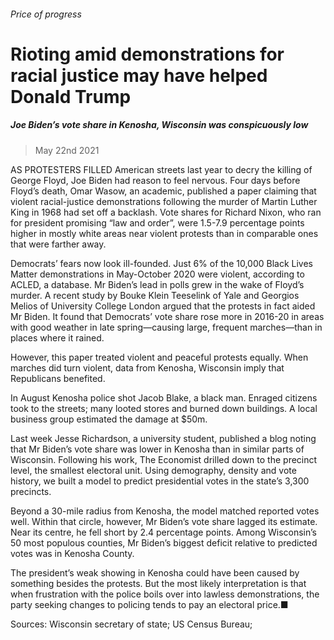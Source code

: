 ###### Price of progress
# Rioting amid demonstrations for racial justice may have helped Donald Trump 
##### Joe Biden’s vote share in Kenosha, Wisconsin was conspicuously low 
> May 22nd 2021 


AS PROTESTERS FILLED American streets last year to decry the killing of George Floyd, Joe Biden had reason to feel nervous. Four days before Floyd’s death, Omar Wasow, an academic, published a paper claiming that violent racial-justice demonstrations following the murder of Martin Luther King in 1968 had set off a backlash. Vote shares for Richard Nixon, who ran for president promising “law and order”, were 1.5-7.9 percentage points higher in mostly white areas near violent protests than in comparable ones that were farther away.
Democrats’ fears now look ill-founded. Just 6% of the 10,000 Black Lives Matter demonstrations in May-October 2020 were violent, according to ACLED, a database. Mr Biden’s lead in polls grew in the wake of Floyd’s murder. A recent study by Bouke Klein Teeselink of Yale and Georgios Melios of University College London argued that the protests in fact aided Mr Biden. It found that Democrats’ vote share rose more in 2016-20 in areas with good weather in late spring—causing large, frequent marches—than in places where it rained.

However, this paper treated violent and peaceful protests equally. When marches did turn violent, data from Kenosha, Wisconsin imply that Republicans benefited.
In August Kenosha police shot Jacob Blake, a black man. Enraged citizens took to the streets; many looted stores and burned down buildings. A local business group estimated the damage at $50m.
Last week Jesse Richardson, a university student, published a blog noting that Mr Biden’s vote share was lower in Kenosha than in similar parts of Wisconsin. Following his work, The Economist drilled down to the precinct level, the smallest electoral unit. Using demography, density and vote history, we built a model to predict presidential votes in the state’s 3,300 precincts.


Beyond a 30-mile radius from Kenosha, the model matched reported votes well. Within that circle, however, Mr Biden’s vote share lagged its estimate. Near its centre, he fell short by 2.4 percentage points. Among Wisconsin’s 50 most populous counties, Mr Biden’s biggest deficit relative to predicted votes was in Kenosha County.
The president’s weak showing in Kenosha could have been caused by something besides the protests. But the most likely interpretation is that when frustration with the police boils over into lawless demonstrations, the party seeking changes to policing tends to pay an electoral price.■
Sources: Wisconsin secretary of state; US Census Bureau;

